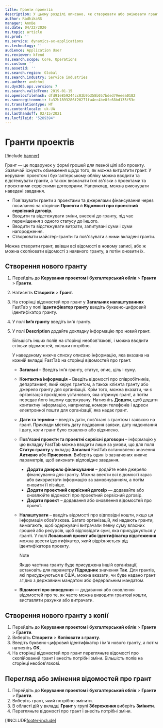 ```yaml
---
title: Гранти проектів
description: У цьому розділі описано, як створювати або змінювати грант.
author: RadhikaRS
manager: AnnBe
ms.date: 04/22/2020
ms.topic: article
ms.prod: ''
ms.service: dynamics-ax-applications
ms.technology: ''
audience: Application User
ms.reviewer: kfend
ms.search.scope: Core, Operations
ms.custom: ''
ms.assetid: ''
ms.search.region: Global
ms.search.industry: Service industries
ms.author: andchoi
ms.dyn365.ops.version: 7
ms.search.validFrom: 2019-01-15
ms.openlocfilehash: dfd91e859244cc03b9b358b057bded79eeea0182
ms.sourcegitcommit: fa32b1893286f20271fa4ec4be8fc68bd135f53c
ms.translationtype: HT
ms.contentlocale: uk-UA
ms.lasthandoff: 02/15/2021
ms.locfileid: "5289394"
---
```

# <a name="project-grants"></a>Гранти проектів

[!include [banner](../includes/banner.md)]

Грант — це подарунок у формі грошей для певної цілі або проекту. Зазвичай існують обмеження щодо того, як можна витратити грант. У керуванні проектом і бухгалтерському обліку можна вводити та відстежувати гранти, а також визначати їхні зв'язки з проектами та проектними сервісними договорами. Наприклад, можна виконувати наведені завдання.

- Пов'язувати гранти з проектами та джерелами фінансування через посилання на сторінки **Проекти** й **Відомості про проектний сервісний договір**.
- Вводити та відстежувати зміни, внесені до гранту, під час переміщення з одного статусу до іншого.
- Вводити та відстежувати витрати, запитувані суми і суми нагородження.
- Створювати майстер-гранти та пов'язувати з ними вкладені гранти.

Можна створити грант, ввівши всі відомості в новому записі, або ж можна скопіювати відомості з наявного гранту, а потім оновити їх.

## <a name="create-a-new-grant"></a>Створення нового гранту

1. Перейдіть до **Керування проектом і бухгалтерський облік** \> **Гранти** \> **Гранти**.
2. Натисніть **Створити** \> **Грант**.
3. На сторінці відомостей про грант у **Загальних налаштуваннях** FastTab у полі **Ідентифікатор гранту** введіть буквено-цифровий ідентифікатор гранту.
4. У полі **Ім’я гранту** введіть ім'я гранту.
5. У полі **Description** додайте докладну інформацію про новий грант.

    Більшість інших полів на сторінці необов'язкові, і можна вводити стільки відомостей, скільки потрібно.

    У наведеному нижче списку описано інформацію, яка вказана на кожній вкладці FastTab на сторінці відомостей про грант.

    - **Загальні** – Введіть ім'я гранту, статус, опис, ціль і суму.
    - **Контактна інформація** – Введіть відомості про співробітників, департамент, який керує грантом, а також клієнта гранту або джерело гранту для організації. Крім того, можна вказати, чи є організація прохідною установою, яка отримує грант, а потім передає його іншому одержувачу. Натисніть **Додати**, щоб додати контактну інформацію, наприклад номери телефонів і адреси електронної пошти для організації, яка надає грант.
    - **Дати та терміни** – введіть дати, пов'язані з грантом і заявкою на грант. Приклади містять дату подавання заявки, дату надсилання і дату, коли грант було схвалено або відхилено.
    - **Пов'язані проекти та проектні сервісні договори** – інформацію у цю вкладку FastTab можна вводити лише за умови, що для поля **Статус гранту** у вкладці **Загальні** FastTab встановлено значення **Активно** або **Присвоєно**. Виберіть один із зазначених нижче параметрів, щоб виконати відповідне завдання.

        - **Додати джерело фінансування** – додайте нове джерело фінансування для гранту. Можна ввести всі відомості зараз або використати інформацію за замовчуванням, а потім оновити її пізніше.
        - **Додати проектний сервісний договір** — додавайте або оновлюйте відомості про проектний сервісний договір.
        - **Додати проект** – додавання або оновлення відомостей про проект.

    - **Налаштувати** – введіть відомості про відповідні кошти, якщо ця інформація обов'язкова. Багато організацій, які надають гранти, вимагають, щоб одержувачі витрачали певну суму власних грошей або ресурсів, щоб відповідати сумі, яка присуджується у ґранті. У полі **Локальний проект або ідентифікатор відстеження** можна ввести ідентифікатор, який відрізняється від ідентифікатора проекту.

        > [!NOTE]
        > Якщо частина гранту буде присуджена іншій організації, встановіть для параметру **Підрядник** значення **Так**. Для грантів, які присуджуються в США, можна вказати, чи буде надано грант згідно з державним мандатом або федеральним мандатом.

    - **Відомості про виведення** — додавання або оновлення відомостей про те, як часто можна виводити грантові кошти, виставляти рахунки або витрачати.

## <a name="create-a-new-grant-from-a-copy"></a>Створення нового гранту з копії

1. Перейдіть до **Керування проектом і бухгалтерський облік** \> **Гранти** \> **Гранти**.
2. Виберіть **Створити** \> **Копіювати з гранту**.
3. Введіть буквено-цифровий ідентифікатор і ім'я нового гранту, а потім натисніть **ОК**.
4. На сторінці відомостей про грант перегляньте відомості про скопійований грант і внесіть потрібні зміни. Більшість полів на сторінці необов'язкові.

## <a name="view-or-modify-grant-details"></a>Перегляд або змінення відомостей про грант

1. Перейдіть до **Керування проектом і бухгалтерський облік** \> **Гранти** \> **Гранти**.
2. Виберіть грант, який потрібно змінити.
3. В області дій у вкладці **Грант** у групі **Збереження** виберіть **Змінити**.
4. Перегляньте відомості про грант і внесіть потрібні зміни.


[!INCLUDE[footer-include](../includes/footer-banner.md)]